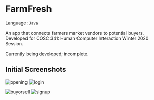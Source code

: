 # FarmFresh

Language: ``` Java ```

An app that connects farmers market vendors to potential buyers. Developed for COSC 341: Human Computer Interaction Winter 2020 Session.

Currently being developed; incomplete.

## Initial Screenshots
![opening](https://github.com/fchomski/FarmFresh/screenshots/opening.jpg)   ![login](https://github.com/fchomski/FarmFresh/screenshots/login.jpg)

![buyorsell](https://github.com/fchomski/FarmFresh/screenshots/buyorsell.jpg)    ![signup](https://github.com/fchomski/FarmFresh/screenshots/signup.jpg)
